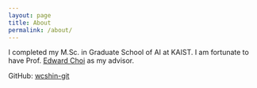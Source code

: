 ```yaml
---
layout: page
title: About
permalink: /about/
---
```


I completed my M.Sc. in Graduate School of AI at KAIST. 
I am fortunate to have Prof. [Edward Choi](https://mp2893.com/) as my advisor.

GitHub:
[wcshin-git][github]

[github]: https://github.com/wcshin-git

